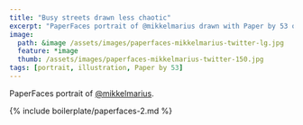 ```yaml
---
title: "Busy streets drawn less chaotic"
excerpt: "PaperFaces portrait of @mikkelmarius drawn with Paper by 53 on an iPad."
image: 
  path: &image /assets/images/paperfaces-mikkelmarius-twitter-lg.jpg 
  feature: *image
  thumb: /assets/images/paperfaces-mikkelmarius-twitter-150.jpg
tags: [portrait, illustration, Paper by 53]
---
```


PaperFaces portrait of [@mikkelmarius](http://twitter.com/mikkelmarius).

{% include boilerplate/paperfaces-2.md %}